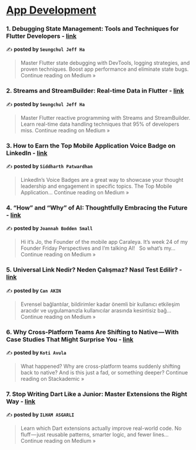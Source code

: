 
<h1><a href=https://medium.com/tag/mobile-app-development/recommended target="_blank" rel="noopener noreferrer">App Development</a></h1>
<h3>1. Debugging State Management: Tools and Techniques for Flutter Developers - <a href="https://medium.com/@alaxhenry0121/debugging-state-management-tools-and-techniques-for-flutter-developers-7977f9c71ee1?source=rss------mobile_app_development-5" target="_blank" rel="noopener noreferrer">link</a></h3>

✍️ **posted by `Seungchul Jeff Ha`**

<blockquote>Master Flutter state debugging with DevTools, logging strategies, and proven techniques. Boost app performance and eliminate state bugs.
Continue reading on Medium »</blockquote>

<h3>2. Streams and StreamBuilder: Real-time Data in Flutter - <a href="https://medium.com/@alaxhenry0121/streams-and-streambuilder-real-time-data-in-flutter-1d5833f1cf6e?source=rss------mobile_app_development-5" target="_blank" rel="noopener noreferrer">link</a></h3>

✍️ **posted by `Seungchul Jeff Ha`**

<blockquote>Master Flutter reactive programming with Streams and StreamBuilder. Learn real-time data handling techniques that 95% of developers miss.
Continue reading on Medium »</blockquote>

<h3>3. How to Earn the Top Mobile Application Voice Badge on LinkedIn - <a href="https://medium.com/@siddharthpatwardhan9/how-to-earn-the-top-mobile-application-voice-badge-on-linkedin-94e506d92e88?source=rss------mobile_app_development-5" target="_blank" rel="noopener noreferrer">link</a></h3>

✍️ **posted by `Siddharth Patwardhan`**

<blockquote>LinkedIn’s Voice Badges are a great way to showcase your thought leadership and engagement in specific topics. The Top Mobile Application…
Continue reading on Medium »</blockquote>

<h3>4. “How” and “Why” of AI: Thoughtfully Embracing the Future - <a href="https://medium.com/@jo_79746/how-and-why-of-ai-thoughtfully-embracing-the-future-9a3f19a48fae?source=rss------mobile_app_development-5" target="_blank" rel="noopener noreferrer">link</a></h3>

✍️ **posted by `Joannah Bodden Small`**

<blockquote>Hi it’s Jo, the Founder of the mobile app Caraleya. It’s week 24 of my Founder Friday Perspectives and I’m talking AI!
 
So what’s my…
Continue reading on Medium »</blockquote>

<h3>5. Universal Link Nedir? Neden Çalışmaz? Nasıl Test Edilir? - <a href="https://medium.com/@canakindev/universal-link-nedir-neden-%C3%A7al%C4%B1%C5%9Fmaz-nas%C4%B1l-test-edilir-84a843592b62?source=rss------mobile_app_development-5" target="_blank" rel="noopener noreferrer">link</a></h3>

✍️ **posted by `Can AKIN`**

<blockquote>Evrensel bağlantılar, bildirimler kadar önemli bir kullanıcı etkileşim aracıdır ve uygulamanızla kullanıcılar arasında kesintisiz bağ…
Continue reading on Medium »</blockquote>

<h3>6. Why Cross-Platform Teams Are Shifting to Native — With Case Studies That Might Surprise You - <a href="https://blog.stackademic.com/why-cross-platform-teams-are-shifting-to-native-with-case-studies-that-might-surprise-you-6adfb26ec9f1?source=rss------mobile_app_development-5" target="_blank" rel="noopener noreferrer">link</a></h3>

✍️ **posted by `Koti Avula`**

<blockquote>What happened? Why are cross-platform teams suddenly shifting back to native? And is this just a fad, or something deeper?
Continue reading on Stackademic »</blockquote>

<h3>7. Stop Writing Dart Like a Junior: Master Extensions the Right Way - <a href="https://medium.com/@ilham-asgarli/stop-writing-dart-like-a-junior-master-extensions-the-right-way-88696ae7c8cb?source=rss------mobile_app_development-5" target="_blank" rel="noopener noreferrer">link</a></h3>

✍️ **posted by `ILHAM ASGARLI`**

<blockquote>Learn which Dart extensions actually improve real-world code. No fluff — just reusable patterns, smarter logic, and fewer lines…
Continue reading on Medium »</blockquote>

